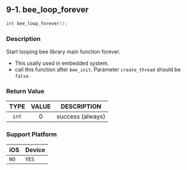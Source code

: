 ## 9-1. bee_loop_forever

```c
int bee_loop_forever();
```

### Description

Start looping bee library main function forever.

* This usally used in embedded system.
* call this function after `bee_init`. Parameter `create_thread` should be `false`.

### Return Value

| TYPE | VALUE | DESCRIPTION |
| :---: | :---: | --- |
| `int` | 0 | success (always) |

### Support Platform

| iOS | Device |
| --- | --- |
| `NO` | `YES` |
